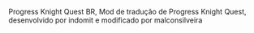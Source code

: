 Progress Knight Quest BR, Mod de tradução de Progress Knight Quest, desenvolvido por indomit e modificado por malconsilveira
